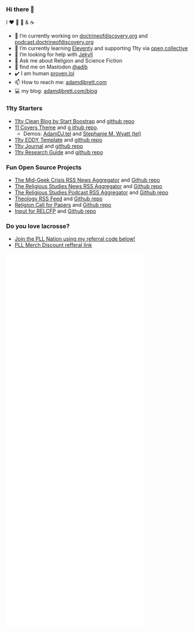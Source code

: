 ### Hi there 👋
I ❤️ 🥍 🍊 & ☕ 
- 🔭 I’m currently working on [doctrineofdiscovery.org](https://doctrineofdiscovery.org/) and [podcast.doctrineofdiscovery.org](https://podcast.doctrineofdiscovery.org/)
- 🌱 I’m currently learning [Eleventy](https://11ty.dev/) and supporting 11ty via [open collective](https://opencollective.com/adamdjbrett)
- 🤔 I’m looking for help with [Jekyll](http://jekyllrb.com/)
- 💬 Ask me about Religion and Science Fiction
- 🐘 find me on Mastodon <a rel="me" href="https://hcommons.social/@adjb">@adjb</a>
- ✔️  I am human <a rel="me" href="https://proven.lol/b5517b">proven.lol</a>
- 📫 How to reach me: [adamdjbrett.com](https://adamdjbrett.com)
- 💻 my blog: [adamdjbrett.com/blog](https://www.adamdjbrett.com/blog/)

### 11ty Starters
- [11ty Clean Blog by Start Boostrap](https://clean.000000076.xyz/) and [github repo](https://github.com/adamdjbrett/11ty-clean-blog-startboostrap)
- [11 Covers Theme](https://github.com/adamdjbrett/11covers-theme) and [g ithub repo](https://github.com/adamdjbrett/11covers-theme).
  - Demos: [AdamDJ.tel](https://adamdj.tel) and [Stephanie M. Wyatt (tel)]([https://cover.000000076.xyz/](https://www.stephaniewyatt.tel/))
- [11ty EDDY Template](https://eddy.000000076.xyz/) and [github repo](https://github.com/adamdjbrett/11ty-eddy)
- [11ty Journal](https://journal.000000076.xyz/) and [github repo](https://github.com/adamdjbrett/11ty-journal)
- [11ty Research Guide](https://research.000000076.xyz/) and [github repo](https://github.com/adamdjbrett/11ty-research-guide)


### Fun Open Source Projects
- [The Mid-Geek Crisis RSS News Aggregator](https://themidgeekcrisis.app/) and [Github repo](https://github.com/adamdjbrett/themidgeekcrisis-app)
- [The Religious Studies News RSS Aggregator](https://rs-rss.com) and [Github repo](https://github.com/adamdjbrett/rs-rss.com)
- [The Religious Studies Podcast RSS Aggregator](https://podcast.rs-rss.com) and [Github repo](https://github.com/adamdjbrett/podcasts.rs-rss.com)
- [Theology RSS Feed](https://theological.me) and [Github repo](https://github.com/adamdjbrett/theological.me)
- [Religion Call for Papers](https://relcfp.com) and [Github repo](https://github.com/adamdjbrett/relcfp)
- [Input for RELCFP](https://input.relcfp.com) and [Github repo](https://github.com/adamdjbrett/input.relcfp.com)


### Do you love lacrosse?
- [Join the PLL Nation using my referral code below!](https://pll.gg/Eqeddqhn6Hb)
- [PLL Merch Discount refferal link](https://refer.premierlacrosseleague.com/adam4673)

![Metrics](/github-metrics.svg)

